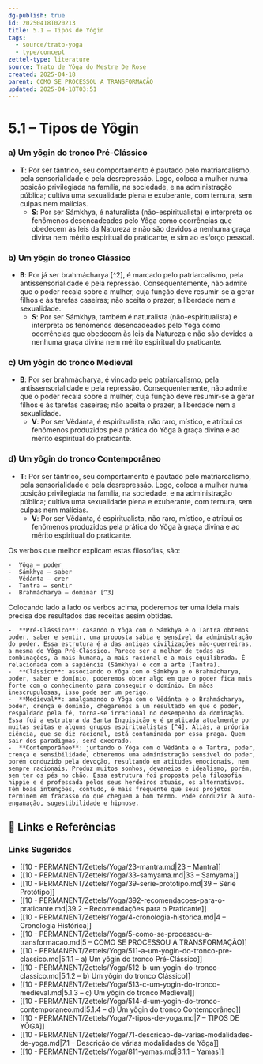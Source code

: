 ```yaml
---
dg-publish: true
id: 20250418T020213
title: 5.1 – Tipos de Yôgin
tags:
  - source/trato-yoga
  - type/concept
zettel-type: literature
source: Trato de Yôga do Mestre De Rose
created: 2025-04-18
parent: COMO SE PROCESSOU A TRANSFORMAÇÃO
updated: 2025-04-18T03:51
---
```


# 5.1 – Tipos de Yôgin

### a) Um yôgin do tronco Pré-Clássico
- **T**: Por ser tântrico, seu comportamento é pautado pelo matriarcalismo, pela sensorialidade e pela desrepressão. Logo, coloca a mulher numa posição privilegiada na família, na sociedade, e na administração pública; cultiva uma sexualidade plena e exuberante, com ternura, sem culpas nem malícias.
    - **S**: Por ser Sámkhya, é naturalista (não-espiritualista) e interpreta os fenômenos desencadeados pelo Yôga como ocorrências que obedecem às leis da Natureza e não são devidos a nenhuma graça divina nem mérito espiritual do praticante, e sim ao esforço pessoal.
### b) Um yôgin do tronco Clássico
- **B**: Por já ser brahmácharya [^2], é marcado pelo patriarcalismo, pela antissensorialidade e pela repressão. Consequentemente, não admite que o poder recaia sobre a mulher, cuja função deve resumir-se a gerar filhos e às tarefas caseiras; não aceita o prazer, a liberdade nem a sexualidade.
    - **S**: Por ser Sámkhya, também é naturalista (não-espiritualista) e interpreta os fenômenos desencadeados pelo Yôga como ocorrências que obedecem às leis da Natureza e não são devidos a nenhuma graça divina nem mérito espiritual do praticante.
### c) Um yôgin do tronco Medieval
- **B**: Por ser brahmácharya, é vincado pelo patriarcalismo, pela antissensorialidade e pela repressão. Consequentemente, não admite que o poder recaia sobre a mulher, cuja função deve resumir-se a gerar filhos e às tarefas caseiras; não aceita o prazer, a liberdade nem a sexualidade.
    - **V**: Por ser Vêdánta, é espiritualista, não raro, místico, e atribui os fenômenos produzidos pela prática do Yôga à graça divina e ao mérito espiritual do praticante.
### d) Um yôgin do tronco Contemporâneo
- **T**: Por ser tântrico, seu comportamento é pautado pelo matriarcalismo, pela sensorialidade e pela desrepressão. Logo, coloca a mulher numa posição privilegiada na família, na sociedade, e na administração pública; cultiva uma sexualidade plena e exuberante, com ternura, sem culpas nem malícias.
    - **V**: Por ser Vêdánta, é espiritualista, não raro, místico, e atribui os fenômenos produzidos pela prática do Yôga à graça divina e ao mérito espiritual do praticante.

Os verbos que melhor explicam estas filosofias, são:

    -  Yôga – poder
    -  Sámkhya – saber
    -  Vêdánta – crer
    -  Tantra – sentir
    -  Brahmácharya – dominar [^3]

Colocando lado a lado os verbos acima, poderemos ter uma ideia mais precisa dos resultados das receitas assim obtidas.

    -  **Pré-Clássico**: casando o Yôga com o Sámkhya e o Tantra obtemos poder, saber e sentir, uma proposta sábia e sensível da administração do poder. Essa estrutura é a das antigas civilizações não-guerreiras, a mesma do Yôga Pré-Clássico. Parece ser a melhor de todas as combinações, a mais humana, a mais racional e a mais equilibrada. É relacionada com a sapiência (Sámkhya) e com a arte (Tantra).
    -  **Clássico**: associando o Yôga com o Sámkhya e o Brahmácharya, poder, saber e domínio, poderemos obter algo em que o poder fica mais forte com o conhecimento para conseguir o domínio. Em mãos inescrupulosas, isso pode ser um perigo.
    -  **Medieval**: amalgamando o Yôga com o Vêdánta e o Brahmácharya, poder, crença e domínio, chegaremos a um resultado em que o poder, respaldado pela fé, torna-se irracional no desempenho da dominação. Essa foi a estrutura da Santa Inquisição e é praticada atualmente por muitas seitas e alguns grupos espiritualistas [^4]. Aliás, a própria ciência, que se diz racional, está contaminada por essa praga. Quem sair dos paradigmas, será execrado.
    -  **Contemporâneo**: juntando o Yôga com o Vêdánta e o Tantra, poder, crença e sensibilidade, obteremos uma administração sensível do poder, porém conduzido pela devoção, resultando em atitudes emocionais, nem sempre racionais. Produz muitos sonhos, devaneios e idealismo, porém, sem ter os pés no chão. Essa estrutura foi proposta pela filosofia hippie e é professada pelos seus herdeiros atuais, os alternativos. Têm boas intenções, contudo, é mais frequente que seus projetos terminem em fracasso do que cheguem a bom termo. Pode conduzir à auto-enganação, sugestibilidade e hipnose.


## 🔗 Links e Referências











### Links Sugeridos

- [[10 - PERMANENT/Zettels/Yoga/23-mantra.md|23 – Mantra]]
- [[10 - PERMANENT/Zettels/Yoga/33-samyama.md|33 – Samyama]]
- [[10 - PERMANENT/Zettels/Yoga/39-serie-prototipo.md|39 – Série Protótipo]]
- [[10 - PERMANENT/Zettels/Yoga/392-recomendacoes-para-o-praticante.md|39.2 – Recomendações para o Praticante]]
- [[10 - PERMANENT/Zettels/Yoga/4-cronologia-historica.md|4 – Cronologia Histórica]]
- [[10 - PERMANENT/Zettels/Yoga/5-como-se-processou-a-transformacao.md|5 – COMO SE PROCESSOU A TRANSFORMAÇÃO]]
- [[10 - PERMANENT/Zettels/Yoga/511-a-um-yogin-do-tronco-pre-classico.md|5.1.1 – a) Um yôgin do tronco Pré-Clássico]]
- [[10 - PERMANENT/Zettels/Yoga/512-b-um-yogin-do-tronco-classico.md|5.1.2 – b) Um yôgin do tronco Clássico]]
- [[10 - PERMANENT/Zettels/Yoga/513-c-um-yogin-do-tronco-medieval.md|5.1.3 – c) Um yôgin do tronco Medieval]]
- [[10 - PERMANENT/Zettels/Yoga/514-d-um-yogin-do-tronco-contemporaneo.md|5.1.4 – d) Um yôgin do tronco Contemporâneo]]
- [[10 - PERMANENT/Zettels/Yoga/7-tipos-de-yoga.md|7 – TIPOS DE YÔGA]]
- [[10 - PERMANENT/Zettels/Yoga/71-descricao-de-varias-modalidades-de-yoga.md|7.1 – Descrição de várias modalidades de Yôga]]
- [[10 - PERMANENT/Zettels/Yoga/811-yamas.md|8.1.1 – Yamas]]